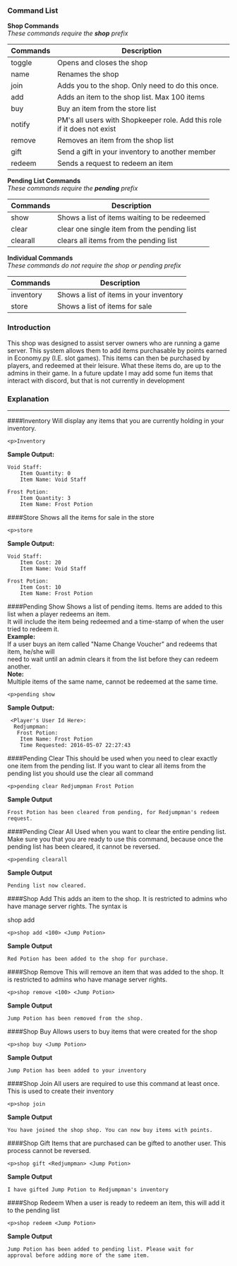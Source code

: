### Command List

**Shop Commands**  
_These commands require the **shop** prefix_

| Commands | Description                                                             |
|----------|-------------------------------------------------------------------------|
| toggle   | Opens and closes the shop                                               |
| name     | Renames the shop                                                        |
| join     | Adds you to the shop. Only need to do this once.                        |
| add      | Adds an item to the shop list. Max 100 items                            |
| buy      | Buy an item from the store list                                         |
| notify   | PM's all users with Shopkeeper role. Add this role if it does not exist |
| remove   | Removes an item from the shop list                                      |
| gift     | Send a gift in your inventory to another member                         |
| redeem   | Sends a request to redeem an item                                       |

**Pending List Commands**  
_These commands require the **pending** prefix_

| Commands  | Description                                  |
|-----------|----------------------------------------------|
| show      | Shows a list of items waiting to be redeemed |
| clear     | clear one single item from the pending list  |
| clearall  | clears all items from the pending list       |

**Individual Commands**  
_These commands do not require the shop or pending prefix_  

| Commands  | Description                             |
|-----------|-----------------------------------------|
| inventory | Shows a list of items in your inventory |
| store     | Shows a list of items for sale          |





### Introduction
This shop was designed to assist server owners who are running a game server. This system allows them to add items purchasable by points earned in Economy.py (I.E. slot games). This items can then be purchased by players, and redeemed at their leisure. What these items do, are up to the admins in their game. In a future update I may add some fun items that interact with discord, but that is not currently in development 

### Explanation
---
####Inventory
Will display any items that you are currently holding in your inventory.  

    <p>Inventory

**Sample Output:**  

    Void Staff: 
        Item Quantity: 0
        Item Name: Void Staff
    
    Frost Potion: 
        Item Quantity: 3
        Item Name: Frost Potion

####Store
Shows all the items for sale in the store

    <p>store  
  
**Sample Output:**
  
    Void Staff: 
        Item Cost: 20
        Item Name: Void Staff
    
    Frost Potion: 
        Item Cost: 10
        Item Name: Frost Potion
####Pending Show
Shows a list of pending items. Items are added to this list when a player redeems an item.  
It will include the item being redeemed and a time-stamp of when the user tried to redeem it.  
**Example:**  
If a user buys an item called "Name Change Voucher" and redeems that item, he/she will    
need to wait until an admin clears it from the list before they can redeem another.    
**Note:**   
Multiple items of the same name, cannot be redeemed at the same time.  

```<p>pending show```  

**Sample Output:**  

     <Player's User Id Here>: 
      Redjumpman: 
       Frost Potion: 
        Item Name: Frost Potion
        Time Requested: 2016-05-07 22:27:43

####Pending Clear
This should be used when you need to clear exactly one item from the pending list. If you want to 
clear all items from the pending list you should use the clear all command

```<p>pending clear Redjumpman Frost Potion```

**Sample Output**   

    Frost Potion has been cleared from pending, for Redjumpman's redeem request.

####Pending Clear All
Used when you want to clear the entire pending list. Make sure you that you are ready to use this command, because
once the pending list has been cleared, it cannot be reversed.

```<p>pending clearall```

**Sample Output**   

    Pending list now cleared.

####Shop Add
This adds an item to the shop. It is restricted to admins who have manage server rights. The syntax is <p>shop add <price> <Item Name>  

```<p>shop add <100> <Jump Potion>```

**Sample Output**   

    Red Potion has been added to the shop for purchase.

####Shop Remove
This will remove an item that was added to the shop. It is restricted to admins who have manage server rights.

```<p>shop remove <100> <Jump Potion>```

**Sample Output**  

    Jump Potion has been removed from the shop.

####Shop Buy
Allows users to buy items that were created for the shop

```<p>shop buy <Jump Potion>```

**Sample Output** 

    Jump Potion has been added to your inventory

####Shop Join
All users are required to use this command at least once. This is used to create their inventory

```<p>shop join```

**Sample Output** 

    You have joined the shop shop. You can now buy items with points.

####Shop Gift
Items that are purchased can be gifted to another user. This process cannot be reversed.

```<p>shop gift <Redjumpman> <Jump Potion> ```

**Sample Output** 

    I have gifted Jump Potion to Redjumpman's inventory

####Shop Redeem
When a user is ready to redeem an item, this will add it to the pending list

```<p>shop redeem <Jump Potion>```

**Sample Output** 

    Jump Potion has been added to pending list. Please wait for
    approval before adding more of the same item.



